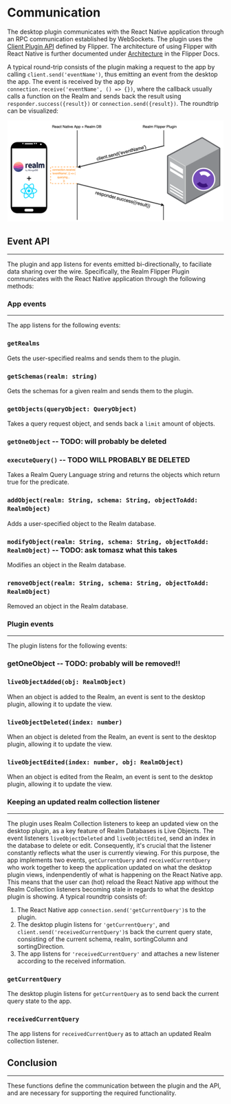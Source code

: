 # Communication
The desktop plugin communicates with the React Native application through an RPC communication established by WebSockets. The plugin uses the [Client Plugin API](https://fbflipper.com/docs/extending/create-plugin/) defined by Flipper. The architecture of using Flipper with React Native is further documented under [Architecture](https://fbflipper.com/docs/extending/arch/) in the Flipper Docs.

A typical round-trip consists of the plugin making a request to the app by calling `client.send('eventName')`, thus emitting an event from the desktop the app. The event is received by the app by `connection.receive('eventName', () => {})`, where the callback usually calls a function on the Realm and sends back the result using `responder.success({result})` or `connection.send({result})`. The roundtrip can be visualized:

![A diagram of the Realm Flipper Plugin communication archictecture](/realmFlipperPlugin/communicationDiagram.png "Realm Flipper Plugin communication archictecture")
## Event API
___
The plugin and app listens for events emitted bi-directionally, to faciliate data sharing over the wire. Specifically, the Realm Flipper Plugin communicates with the React Native application through the following methods:

### App events
___
The app listens for the following events:

### `getRealms`

Gets the user-specified realms and sends them to the plugin.

### `getSchemas(realm: string)`

Gets the schemas for a given realm and sends them to the plugin.
### `getObjects(queryObject: QueryObject)`

Takes a query request object, and sends back a `limit` amount of objects. 
### `getOneObject` -- TODO: will probably be deleted

### `executeQuery()` -- TODO WILL PROBABLY BE DELETED

Takes a Realm Query Language string and returns the objects which return true for the predicate.

### `addObject(realm: String, schema: String, objectToAdd: RealmObject)`
Adds a user-specified object to the Realm database.
### `modifyObject(realm: String, schema: String, objectToAdd: RealmObject)` -- TODO: ask tomasz what this takes
Modifies an object in the Realm database.
### `removeObject(realm: String, schema: String, objectToAdd: RealmObject)`
Removed an object in the Realm database.
### Plugin events
---
The plugin listens for the following events:

### getOneObject -- TODO: probably will be removed!!

### `liveObjectAdded(obj: RealmObject)`

When an object is added to the Realm, an event is sent to the desktop plugin, allowing it to update the view.

### `liveObjectDeleted(index: number)`

When an object is deleted from the Realm, an event is sent to the desktop plugin, allowing it to update the view.

### `liveObjectEdited(index: number, obj: RealmObject)`

When an object is edited from the Realm, an event is sent to the desktop plugin, allowing it to update the view.

### Keeping an updated realm collection listener
---
The plugin uses Realm Collection listeners to keep an updated view on the desktop plugin, as a key feature of Realm Databases is Live Objects. The event listeners `liveObjectDeleted` and `liveObjectEdited`, send an index in the database to delete or edit. Consequently, it's crucial that the listener constantly reflects what the user is currently viewing. For this purpose, the app implements two events, `getCurrentQuery` and `receivedCurrentQuery` who work together to keep the application updated on what the desktop plugin views, indenpendently of what is happening on the React Native app. This means that the user can (hot) reload the React Native app without the Realm Collection listeners becoming stale in regards to what the desktop plugin is showing. A typical roundtrip consists of:

1. The React Native app `connection.send('getCurrentQuery')`s to the plugin.
2. The desktop plugin listens for `'getCurrentQuery'`, and `client.send('receivedCurrentQuery')`s back the current query state, consisting of the current schema, realm, sortingColumn and sortingDirection.
3. The app listens for `'receivedCurrentQuery'` and attaches a new listener according to the received information.
### `getCurrentQuery`
The desktop plugin listens for `getCurrentQuery` as to send back the current query state to the app.
### `receivedCurrentQuery`
The app listens for `receivedCurrentQuery` as to attach an updated Realm collection listener.

## Conclusion
---
These functions define the communication between the plugin and the API, and are necessary for supporting the required functionality.